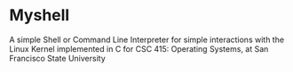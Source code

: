 # Myshell
A simple Shell or Command Line Interpreter for simple interactions with the Linux Kernel implemented in C for CSC 415: Operating Systems, at San Francisco State University
